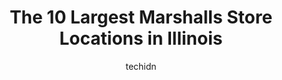 ---
layout: ampstory
image: https://i0.wp.com/www.depkes.org/wp-content/uploads/2023/06/marshalls-0-in-illinois-1685967787.jpeg?resize=640,853
author: techidn
featured: false
description: Discover the impressive array of Marshalls options in Illinois, where you can find 10 of the largest Marshalls establishments in the area. From renowned classics to hidden gems, Illinois off
title: The 10 Largest Marshalls Store Locations in Illinois
cover:
   title: The 10 Largest Marshalls Store Locations in Illinois
   subtitle: Rickpate
   background: https://www.depkes.org/wp-content/uploads/2023/06/marshalls-0-in-illinois-1685967787.jpeg

pages: 
 - layout: thirds
   top: <h1>#1 Marshalls</h1>
   bottom: "<p>They have great selection. You can find great home decor, clothes, shoes, cosmetics, and snacks.  Check out their clearance racks and shelves. You can find great gems. Th</p>"
   background: https://www.depkes.org/wp-content/uploads/2023/06/marshalls-1-in-illinois-1685967788.jpeg
   backgroundblur: true
 - layout: thirds
   top: <h1>#2 Marshalls</h1>
   bottom: "<p>1488 Golf Rd, Schaumburg, IL 60173, United States</p>"
   background: https://www.depkes.org/wp-content/uploads/2023/06/marshalls-2-in-illinois-1685967788.jpeg
   cta:
      link: https://www.depkes.org/blog/the-10-largest-marshalls-store-locations-in-illinois/
      text: The 10 Largest Marshalls Store Locations in Illinois
 - layout: thirds
   top: <h1>#3 Marshalls</h1>
   bottom: "<p>7507 N Clark St, Chicago, IL 60626, United States</p>"
   background: https://www.depkes.org/wp-content/uploads/2023/06/marshalls-3-in-illinois-1685967789.jpeg
   cta:
      link: https://www.depkes.org/blog/the-10-largest-marshalls-store-locations-in-illinois/
      text: The 10 Largest Marshalls Store Locations in Illinois
 - layout: thirds
   top: <h1>#4 Marshalls</h1>
   bottom: "<p>1101 S Canal St, Chicago, IL 60607, United States</p>"
   background: https://images.unsplash.com/photo-1595364397663-fca4f075d796?ixlib=rb-4.0.3&ixid=MnwxMjA3fDB8MHxwaG90by1wYWdlfHx8fGVufDB8fHx8&auto=format&fit=crop&w=640&h=853&q=80
   cta:
      link: https://www.depkes.org/blog/the-10-largest-marshalls-store-locations-in-illinois/
      text: The 10 Largest Marshalls Store Locations in Illinois
 - layout: thirds
   top: <h1>#5 Marshalls</h1>
   bottom: "<p>4725 N Harlem Ave, Harwood Heights, IL 60656, United States</p>"
   background: https://images.unsplash.com/photo-1489694553447-4c9339da310d?ixlib=rb-4.0.3&ixid=MnwxMjA3fDB8MHxwaG90by1wYWdlfHx8fGVufDB8fHx8&auto=format&fit=crop&w=640&h=853&q=80
   cta:
      link: https://www.depkes.org/blog/the-10-largest-marshalls-store-locations-in-illinois/
      text: The 10 Largest Marshalls Store Locations in Illinois
 - layout: thirds
   top: <h1>#6 Marshalls</h1>
   bottom: "<p>1220 Winston Plaza, Melrose Park, IL 60160, United States</p>"
   background: https://images.unsplash.com/photo-1533998839656-76f5e4b2bccb?ixlib=rb-4.0.3&ixid=MnwxMjA3fDB8MHxwaG90by1wYWdlfHx8fGVufDB8fHx8&auto=format&fit=crop&w=640&h=853&q=80
   cta:
      link: https://www.depkes.org/blog/the-10-largest-marshalls-store-locations-in-illinois/
      text: The 10 Largest Marshalls Store Locations in Illinois
 - layout: thirds
   top: <h1>#7 Marshalls</h1>
   bottom: "<p>253 Commons Dr, Chicago Ridge, IL 60415, United States</p>"
   background: https://images.unsplash.com/photo-1574169208507-84376144848b?ixlib=rb-4.0.3&ixid=MnwxMjA3fDB8MHxwaG90by1wYWdlfHx8fGVufDB8fHx8&auto=format&fit=crop&w=640&h=853&q=80
   cta:
      link: https://www.depkes.org/blog/the-10-largest-marshalls-store-locations-in-illinois/
      text: The 10 Largest Marshalls Store Locations in Illinois
 - layout: thirds
   middle: Continue reading...
   background: https://images.unsplash.com/photo-1518640467707-6811f4a6ab73?ixlib=rb-4.0.3&ixid=MnwxMjA3fDB8MHxwaG90by1wYWdlfHx8fGVufDB8fHx8&auto=format&fit=crop&w=640&h=853&q=80
   cta:
      link: https://www.depkes.org/blog/the-10-largest-marshalls-store-locations-in-illinois/
      text: The 10 Largest Marshalls Store Locations in Illinois
      
---